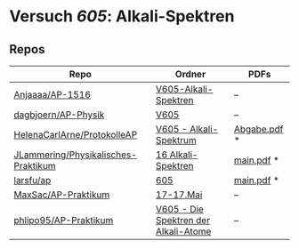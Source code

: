 # Versuch *605*: Alkali-Spektren

## Repos

|                                       Repo                                       |                                                                  Ordner                                                                   |                                                                                   PDFs                                                                                   |
|----------------------------------------------------------------------------------|-------------------------------------------------------------------------------------------------------------------------------------------|--------------------------------------------------------------------------------------------------------------------------------------------------------------------------|
|[Anjaaaa/AP-1516](../repo/Anjaaaa/AP-1516)                                        |[V605-Alkali-Spektren](https://github.com/Anjaaaa/AP-1516/tree/master/V605-Alkali-Spektren)                                                |–                                                                                                                                                                         |
|[dagbjoern/AP-Physik](../repo/dagbjoern/AP-Physik)                                |[V605](https://github.com/dagbjoern/AP-Physik/tree/master/V605)                                                                            |–                                                                                                                                                                         |
|[HelenaCarlArne/ProtokolleAP](../repo/HelenaCarlArne/ProtokolleAP)                |[V605 - Alkali-Spektrum](https://github.com/HelenaCarlArne/ProtokolleAP/tree/master/V605%20-%20Alkali-Spektrum)                            |[Abgabe.pdf](https://docs.google.com/viewer?url=https://raw.githubusercontent.com/NicoWeio/awesome-ap-pdfs/main/HelenaCarlArne%E2%88%95ProtokolleAP/605/Abgabe.pdf) \*    |
|[JLammering/Physikalisches-Praktikum](../repo/JLammering/Physikalisches-Praktikum)|[16 Alkali-Spektren](https://github.com/JLammering/Physikalisches-Praktikum/tree/master/16%20Alkali-Spektren)                              |[main.pdf](https://docs.google.com/viewer?url=https://raw.githubusercontent.com/NicoWeio/awesome-ap-pdfs/main/JLammering%E2%88%95Physikalisches-Praktikum/605/main.pdf) \*|
|[larsfu/ap](../repo/larsfu/ap)                                                    |[605](https://github.com/larsfu/ap/tree/master/605)                                                                                        |[main.pdf](https://docs.google.com/viewer?url=https://raw.githubusercontent.com/NicoWeio/awesome-ap-pdfs/main/larsfu%E2%88%95ap/605/main.pdf) \*                          |
|[MaxSac/AP-Praktikum](../repo/MaxSac/AP-Praktikum)                                |[17-17.Mai](https://github.com/MaxSac/AP-Praktikum/tree/master/17-17.Mai)                                                                  |–                                                                                                                                                                         |
|[phlipo95/AP-Praktikum](../repo/phlipo95/AP-Praktikum)                            |[V605 - Die Spektren der Alkali-Atome](https://github.com/phlipo95/AP-Praktikum/tree/master/V605%20-%20Die%20Spektren%20der%20Alkali-Atome)|–                                                                                                                                                                         |

